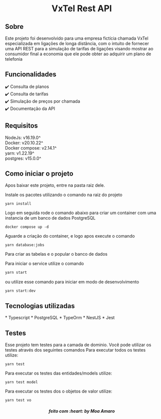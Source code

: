 <h1 align="center">VxTel Rest API</h1>

<h2>Sobre</h2>

Este projeto foi desenvolvido para uma empresa fictícia chamada VxTel especializada em ligações de longa distância, com o intuito de fornecer uma API REST para a simulação de tarifas de ligações visando mostrar ao consumidor final a economia que ele pode obter ao adquirir um plano de telefonia

<h2> Funcionalidades </h2>

:heavy_check_mark: Consulta de planos <br/>
:heavy_check_mark: Consulta de tarifas <br/>
:heavy_check_mark: Simulação de preços por chamada <br/>
:heavy_check_mark: Documentação da API

<h2 > Requisitos </h2>

NodeJs: v16.19.0^ <br/>
Docker: v20.10.22^ <br/>
Docker compose: v2.14.1^ <br/>
yarn: v1.22.19^ <br/>
postgres: v15.0.0^ <br/>

<h2 > Como iniciar o projeto </h2>
Apos baixar este projeto, entre na pasta raiz dele.

Instale os pacotes utilizando o comando na raiz do projeto
```
yarn install
```

Logo em seguida rode o comando abaixo para criar um container com uma instancia de um banco de dados PostgreSQL
```
docker compose up -d
```

Aguarde a criação do container, e logo apos execute o comando

```
yarn database:jobs
```
Para criar as tabelas e o popular o banco de dados

Para iniciar o service utilize o comando 

```bash
yarn start
```

ou utilize esse comando para iniciar em modo de desenvolvimento 
```
yarn start:dev
```

<h2> Tecnologias utilizadas </h2>
 * Typescript
 * PostgreSQL
 * TypeOrm
 * NestJS
 * Jest

<h2>Testes</h2>
Esse projeto tem testes para a camada de dominio.
Você pode utilizar os testes através dos seguintes comandos
Para executar todos os testes utilize:

```
yarn test
```

Para executar os testes das entidades/models utilize:

```
yarn test model
```

Para executar os testes dos o objetos de valor utilize:

```
yarn test vo
```

<h5 align="center"> feito com :heart: by Moa Amaro</h5>
